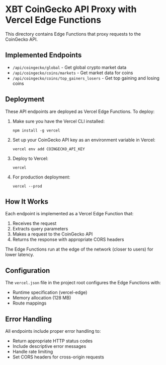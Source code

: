 # XBT CoinGecko API Proxy with Vercel Edge Functions

This directory contains Edge Functions that proxy requests to the CoinGecko API.

## Implemented Endpoints

- `/api/coingecko/global` - Get global crypto market data
- `/api/coingecko/coins/markets` - Get market data for coins
- `/api/coingecko/coins/top_gainers_losers` - Get top gaining and losing coins

## Deployment

These API endpoints are deployed as Vercel Edge Functions. To deploy:

1. Make sure you have the Vercel CLI installed:
   ```
   npm install -g vercel
   ```

2. Set up your CoinGecko API key as an environment variable in Vercel:
   ```
   vercel env add COINGECKO_API_KEY
   ```

3. Deploy to Vercel:
   ```
   vercel
   ```

4. For production deployment:
   ```
   vercel --prod
   ```

## How It Works

Each endpoint is implemented as a Vercel Edge Function that:

1. Receives the request
2. Extracts query parameters
3. Makes a request to the CoinGecko API
4. Returns the response with appropriate CORS headers

The Edge Functions run at the edge of the network (closer to users) for lower latency.

## Configuration

The `vercel.json` file in the project root configures the Edge Functions with:

- Runtime specification (vercel-edge)
- Memory allocation (128 MB)
- Route mappings

## Error Handling

All endpoints include proper error handling to:

- Return appropriate HTTP status codes
- Include descriptive error messages
- Handle rate limiting
- Set CORS headers for cross-origin requests 